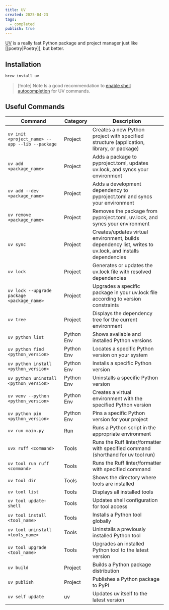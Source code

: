 ```yaml
---
title: UV
created: 2025-04-23
tags:
  - completed
publish: true
---
```

[UV](https://docs.astral.sh/uv/) is a really fast Python package and project manager just like [[poetry|Poetry]], but better.

## Installation

```bash
brew install uv
```

> [!note] Note
> Is a good recommendation to [enable shell autocompletion]((https://docs.astral.sh/uv/getting-started/installation/#shell-autocompletion)) for UV commands.

## Useful Commands

| Command                                        | Category   | Description                                                                                               |
| ---------------------------------------------- | ---------- | --------------------------------------------------------------------------------------------------------- |
| `uv init <project_name> --app --lib --package` | Project    | Creates a new Python project with specified structure (application, library, or package)                  |
| `uv add <package_name>`                        | Project    | Adds a package to pyproject.toml, updates uv.lock, and syncs your environment                             |
| `uv add --dev <package_name>`                  | Project    | Adds a development dependency to pyproject.toml and syncs your environment                                |
| `uv remove <package_name>`                     | Project    | Removes the package from pyproject.toml, uv.lock, and syncs your environment                              |
| `uv sync`                                      | Project    | Creates/updates virtual environment, builds dependency list, writes to uv.lock, and installs dependencies |
| `uv lock`                                      | Project    | Generates or updates the uv.lock file with resolved dependencies                                          |
| `uv lock --upgrade package <package_name>`     | Project    | Upgrades a specific package in your uv.lock file according to version constraints                         |
| `uv tree`                                      | Project    | Displays the dependency tree for the current environment                                                  |
| `uv python list`                               | Python Env | Shows available and installed Python versions                                                             |
| `uv python find <python_version>`              | Python Env | Locates a specific Python version on your system                                                          |
| `uv python install <python_version>`           | Python Env | Installs a specific Python version                                                                        |
| `uv python uninstall <python_version>`         | Python Env | Uninstalls a specific Python version                                                                      |
| `uv venv --python <python_version>`            | Python Env | Creates a virtual environment with the specified Python version                                           |
| `uv python pin <python_version>`               | Python Env | Pins a specific Python version for your project                                                           |
| `uv run main.py`                               | Run        | Runs a Python script in the appropriate environment                                                       |
| `uvx ruff <command>`                           | Tools      | Runs the Ruff linter/formatter with specified command (shorthand for uv tool run)                         |
| `uv tool run ruff <command>`                   | Tools      | Runs the Ruff linter/formatter with specified command                                                     |
| `uv tool dir`                                  | Tools      | Shows the directory where tools are installed                                                             |
| `uv tool list`                                 | Tools      | Displays all installed tools                                                                              |
| `uv tool update-shell`                         | Tools      | Updates shell configuration for tool access                                                               |
| `uv tool install <tool_name>`                  | Tools      | Installs a Python tool globally                                                                           |
| `uv tool uninstall <tools_name>`               | Tools      | Uninstalls a previously installed Python tool                                                             |
| `uv tool upgrade <tool_name>`                  | Tools      | Upgrades an installed Python tool to the latest version                                                   |
| `uv build`                                     | Project    | Builds a Python package distribution                                                                      |
| `uv publish`                                   | Project    | Publishes a Python package to PyPI                                                                        |
| `uv self update`                               | uv         | Updates uv itself to the latest version                                                                   |
